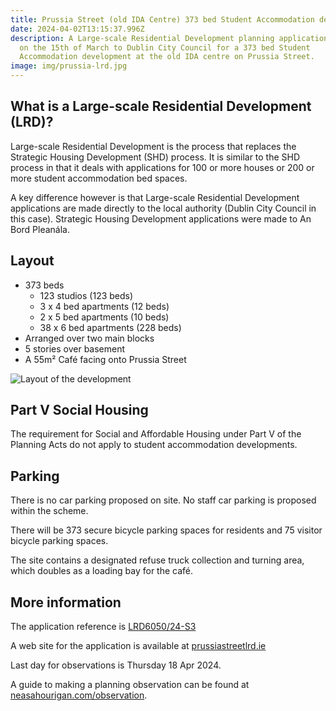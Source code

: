 ```yaml
---
title: Prussia Street (old IDA Centre) 373 bed Student Accommodation development
date: 2024-04-02T13:15:37.996Z
description: A Large-scale Residential Development planning application was made
  on the 15th of March to Dublin City Council for a 373 bed Student
  Accommodation development at the old IDA centre on Prussia Street.
image: img/prussia-lrd.jpg
---
```

## What is a Large-scale Residential Development (LRD)?

Large-scale Residential Development is the process that replaces the Strategic Housing Development (SHD) process. It is similar to the SHD process in that it deals with applications for 100 or more houses or 200 or more student accommodation bed spaces.

A key difference however is that Large-scale Residential Development applications are made directly to the local authority (Dublin City Council in this case). Strategic Housing Development applications were made to An Bord Pleanála.

## Layout

* 373 beds
  * 123 studios (123 beds)
  * 3 x 4 bed apartments (12 beds)
  * 2 x 5 bed apartments (10 beds)
  * 38 x 6 bed apartments (228 beds)
* Arranged over two main blocks
* 5 stories over basement
* A 55m² Café facing onto Prussia Street

![Layout of the development](/img/prussia-lrd-layout.png "Layout of the development")

## Part V Social Housing

The requirement for Social and Affordable Housing under Part V of the Planning Acts do not apply to student accommodation developments.

## Parking

There is no car parking proposed on site. No staff car parking is proposed within the scheme.

There will be 373 secure bicycle parking spaces for residents and 75 visitor bicycle parking spaces. 

The site contains a designated refuse truck collection and turning area, which doubles as a loading bay for the café.

## More information

The application reference is [LRD6050/24-S3](https://planning.agileapplications.ie/dublincity/application-details/160449) 

A web site for the application is available at [prussiastreetlrd.ie](https://prussiastreetlrd.ie/)

Last day for observations is Thursday 18 Apr 2024.

A guide to making a planning observation can be found at [neasahourigan.com/observation](https://neasahourigan.com/post/planning-observation/).